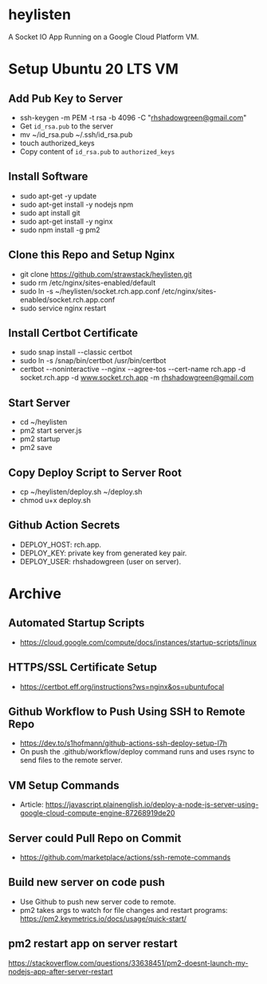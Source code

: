 # heylisten

A Socket IO App Running on a Google Cloud Platform VM.

# Setup Ubuntu 20 LTS VM

## Add Pub Key to Server
- ssh-keygen -m PEM -t rsa -b 4096 -C "rhshadowgreen@gmail.com"
- Get `id_rsa.pub` to the server
- mv ~/id_rsa.pub ~/.ssh/id_rsa.pub
- touch authorized_keys
- Copy content of `id_rsa.pub` to `authorized_keys`

## Install Software
- sudo apt-get -y update
- sudo apt-get install -y nodejs npm
- sudo apt install git
- sudo apt-get install -y nginx
- sudo npm install -g pm2

## Clone this Repo and Setup Nginx
- git clone https://github.com/strawstack/heylisten.git
- sudo rm /etc/nginx/sites-enabled/default
- sudo ln -s ~/heylisten/socket.rch.app.conf /etc/nginx/sites-enabled/socket.rch.app.conf
- sudo service nginx restart

## Install Certbot Certificate
- sudo snap install --classic certbot
- sudo ln -s /snap/bin/certbot /usr/bin/certbot
- certbot --noninteractive --nginx --agree-tos --cert-name rch.app -d socket.rch.app -d www.socket.rch.app -m rhshadowgreen@gmail.com

## Start Server
- cd ~/heylisten
- pm2 start server.js
- pm2 startup
- pm2 save

## Copy Deploy Script to Server Root
- cp ~/heylisten/deploy.sh ~/deploy.sh
- chmod u+x deploy.sh

## Github Action Secrets
- DEPLOY_HOST: rch.app.
- DEPLOY_KEY: private key from generated key pair.
- DEPLOY_USER: rhshadowgreen (user on server).

# Archive

## Automated Startup Scripts
- https://cloud.google.com/compute/docs/instances/startup-scripts/linux

## HTTPS/SSL Certificate Setup
- https://certbot.eff.org/instructions?ws=nginx&os=ubuntufocal

## Github Workflow to Push Using SSH to Remote Repo
- https://dev.to/s1hofmann/github-actions-ssh-deploy-setup-l7h
- On push the .github/workflow/deploy command runs and uses rsync to send files to the remote server.

## VM Setup Commands
- Article: https://javascript.plainenglish.io/deploy-a-node-js-server-using-google-cloud-compute-engine-87268919de20

## Server could Pull Repo on Commit
- https://github.com/marketplace/actions/ssh-remote-commands

## Build new server on code push
- Use Github to push new server code to remote.
- pm2 takes args to watch for file changes and restart programs: https://pm2.keymetrics.io/docs/usage/quick-start/

## pm2 restart app on server restart
https://stackoverflow.com/questions/33638451/pm2-doesnt-launch-my-nodejs-app-after-server-restart
